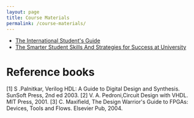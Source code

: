 ```yaml
---
layout: page
title: Course Materials
permalink: /course-materials/
---
```


* [The International Student's Guide](/static_files/materials/Books/10_The_International_Students_Guide.pdf)
* [The Smarter Student Skills And Strategies for Success at University](/static_files/materials/Books/11_The_Smarter_Student_Skills_And_Strategies_for_Success_at_University.pdf)

# Reference books


[1] S .Palnitkar, Verilog HDL: A Guide to Digital Design and Synthesis. SunSoft Press, 2nd ed 2003.
[2] V. A. Pedroni,Circuit Design with VHDL. MIT Press, 2001.
[3] C. Maxifield, The Design Warrior's Guide to FPGAs: Devices, Tools and Flows. Elsevier Pub, 2004.
